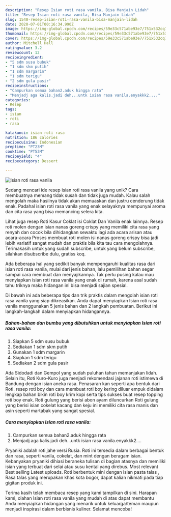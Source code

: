 ```yaml
---
description: "Resep Isian roti rasa vanila, Bisa Manjain Lidah"
title: "Resep Isian roti rasa vanila, Bisa Manjain Lidah"
slug: 1540-resep-isian-roti-rasa-vanila-bisa-manjain-lidah
date: 2020-07-01T00:16:34.990Z
image: https://img-global.cpcdn.com/recipes/59e33c571abe93e7/751x532cq70/isian-roti-rasa-vanila-foto-resep-utama.jpg
thumbnail: https://img-global.cpcdn.com/recipes/59e33c571abe93e7/751x532cq70/isian-roti-rasa-vanila-foto-resep-utama.jpg
cover: https://img-global.cpcdn.com/recipes/59e33c571abe93e7/751x532cq70/isian-roti-rasa-vanila-foto-resep-utama.jpg
author: Mitchell Hall
ratingvalue: 3.2
reviewcount: 12
recipeingredient:
- "5 sdm susu bubuk"
- "1 sdm skm putih"
- "1 sdm margarin"
- "1 sdm terigu"
- "2 sdm gula pasir"
recipeinstructions:
- "Campurkan semua bahan2.aduk hingga rata"
- "Menjadj aga kalis.jadi deh...untk isian rasa vanila.enyakkk2...."
categories:
- Resep
tags:
- isian
- roti
- rasa

katakunci: isian roti rasa 
nutrition: 186 calories
recipecuisine: Indonesian
preptime: "PT23M"
cooktime: "PT53M"
recipeyield: "4"
recipecategory: Dessert

---
```



![Isian roti rasa vanila](https://img-global.cpcdn.com/recipes/59e33c571abe93e7/751x532cq70/isian-roti-rasa-vanila-foto-resep-utama.jpg)

Sedang mencari ide resep isian roti rasa vanila yang unik? Cara membuatnya memang tidak susah dan tidak juga mudah. Kalau salah mengolah maka hasilnya tidak akan memuaskan dan justru cenderung tidak enak. Padahal isian roti rasa vanila yang enak selayaknya mempunyai aroma dan cita rasa yang bisa memancing selera kita.

Lihat juga resep Roti Kasur Coklat isi Coklat Dan Vanila enak lainnya. Resep roti molen dengan isian nanas goreng crispy yang memiliki cita rasa yang renyah dan cocok bila dihidangkan sewaktu lagi ada acara arisan atau acara-acara Proses membuat roti molen isi nanas goreng crispy bisa jadi lebih variatif sangat mudah dan praktis bila kita tau cara mengolahnya. Terimakasih untuk yang sudah subscribe, untuk yang belum subscribe, silahkan disubscribe dulu, gratiss koq.

Ada beberapa hal yang sedikit banyak mempengaruhi kualitas rasa dari isian roti rasa vanila, mulai dari jenis bahan, lalu pemilihan bahan segar sampai cara membuat dan menyajikannya. Tak perlu pusing kalau mau menyiapkan isian roti rasa vanila yang enak di rumah, karena asal sudah tahu triknya maka hidangan ini bisa menjadi sajian spesial.


Di bawah ini ada beberapa tips dan trik praktis dalam mengolah isian roti rasa vanila yang siap dikreasikan. Anda dapat menyiapkan Isian roti rasa vanila menggunakan 5 jenis bahan dan 2 langkah pembuatan. Berikut ini langkah-langkah dalam menyiapkan hidangannya.

<!--inarticleads1-->

##### Bahan-bahan dan bumbu yang dibutuhkan untuk menyiapkan Isian roti rasa vanila:

1. Siapkan 5 sdm susu bubuk
1. Sediakan 1 sdm skm putih
1. Gunakan 1 sdm margarin
1. Siapkan 1 sdm terigu
1. Sediakan 2 sdm gula pasir


Ada Sidodadi dan Gempol yang sudah puluhan tahun memanjakan lidah. Selain itu, Roti Kuro-Kuro juga menjadi rekomendasi jajanan roti istimewa di Bandung dengan isian aneka rasa. Penasaran kan seperti apa bentuk dari Roti. resep roti boy dan cara membuat roti boy kering diluar empuk didalam lengkap bahan bikin roti boy krim kopi serta tips sukses buat resep topping roti boy enak. Roti gulung yang berisi abon ayam diluncurkan Roti gulung yang berisi isian cokelat kacang dan keju ini memiliki cita rasa manis dan asin seperti martabak yang sangat spesial. 

<!--inarticleads2-->

##### Cara menyiapkan Isian roti rasa vanila:

1. Campurkan semua bahan2.aduk hingga rata
1. Menjadj aga kalis.jadi deh...untk isian rasa vanila.enyakkk2....


Pryaniki adalah roti jahe versi Rusia. Roti ini tersedia dalam berbagai bentuk dan rasa, seperti vanila, cokelat, dan mint dengan beragam isian. Kebanyakan pryaniki dihiasi beraneka tulisan di bagian atasnya dan memiliki isian yang terbuat dari selai atau susu kental yang direbus. Most relevant Best selling Latest uploads. Roti berbentuk mini dengan isian pasta talas , Rasa talas yang merupakan khas kota bogor, dapat kalian nikmati pada tiap gigitan produk ini. 

Terima kasih telah membaca resep yang kami tampilkan di sini. Harapan kami, olahan Isian roti rasa vanila yang mudah di atas dapat membantu Anda menyiapkan hidangan yang menarik untuk keluarga/teman maupun menjadi inspirasi dalam berbisnis kuliner. Selamat mencoba!
